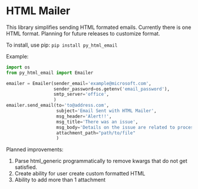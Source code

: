 # HTML Mailer

This library simplifies sending HTML formated emails. 
Currently there is one HTML format. Planning for future releases to customize format.

To install, use pip:
`pip install py_html_email`

Example:
```python
import os
from py_html_email import Emailer

emailer = Emailer(sender_email='example@microsoft.com',
                  sender_password=os.getenv('email_password'),
                  smtp_server='office',
                  )
emailer.send_email(to='to@address.com',
                   subject='Email Sent with HTML Mailer',
                   msg_header='Alert!!',
                   msg_title='There was an issue',
                   msg_body='Details on the issue are related to process x',
                   attachment_path="path/to/file"
                   )
```

Planned improvements:
1. Parse html_generic programmatically to remove kwargs that do not get satisfied.
2. Create ability for user create custom formatted HTML
3. Ability to add more than 1 attachment
